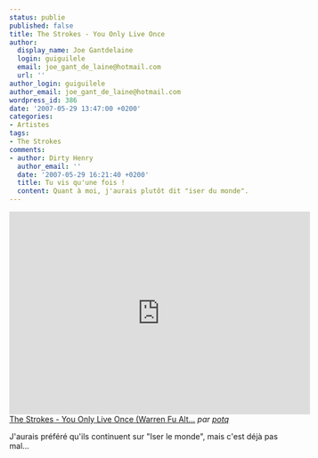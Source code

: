 ```yaml
---
status: publie
published: false
title: The Strokes - You Only Live Once
author:
  display_name: Joe Gantdelaine
  login: guiguilele
  email: joe_gant_de_laine@hotmail.com
  url: ''
author_login: guiguilele
author_email: joe_gant_de_laine@hotmail.com
wordpress_id: 386
date: '2007-05-29 13:47:00 +0200'
categories:
- Artistes
tags:
- The Strokes
comments:
- author: Dirty Henry
  author_email: ''
  date: '2007-05-29 16:21:40 +0200'
  title: Tu vis qu'une fois !
  content: Quant à moi, j'aurais plutôt dit "iser du monde".
---
```

<iframe frameborder="0" width="540" height="365" src="http://www.dailymotion.com/embed/video/x4a6q1"></iframe><br /><a href="http://www.dailymotion.com/video/x4a6q1_the-strokes-you-only-live-once-warr_music" target="_blank">The Strokes - You Only Live Once (Warren Fu Alt...</a> <i>par <a href="http://www.dailymotion.com/potq" target="_blank">potq</a></i>

J'aurais préféré qu'ils continuent sur "Iser le monde", mais c'est déjà pas mal...
